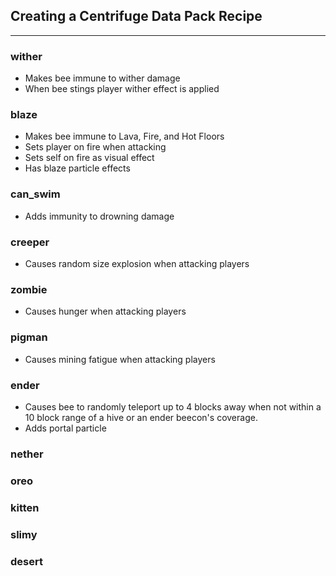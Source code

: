 ## **Creating a Centrifuge Data Pack Recipe**
***

### **wither**

* Makes bee immune to wither damage
* When bee stings player wither effect is applied

### **blaze**

* Makes bee immune to Lava, Fire, and Hot Floors
* Sets player on fire when attacking
* Sets self on fire as visual effect
* Has blaze particle effects

### **can_swim**

* Adds immunity to drowning damage

### **creeper**

* Causes random size explosion when attacking players

### **zombie**

* Causes hunger when attacking players

### **pigman**

* Causes mining fatigue when attacking players

### **ender**

* Causes bee to randomly teleport up to 4 blocks away when not within a 10 block range of a hive or an ender beecon's coverage.
* Adds portal particle 

### **nether**

### **oreo**

### **kitten**

### **slimy**

### **desert**
<!--stackedit_data:
eyJoaXN0b3J5IjpbLTEwNjkwNzA0NTJdfQ==
-->